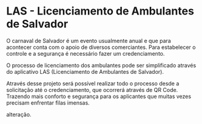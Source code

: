 # LAS - Licenciamento de Ambulantes de Salvador

O carnaval de Salvador é um evento usualmente anual e que para acontecer conta com o apoio de diversos comerciantes. Para estabelecer o controle e a segurança é necessário fazer um credenciamento.

O processo de licenciamento dos ambulantes pode ser simplificado através do aplicativo LAS (Licenciamento de Ambulantes de Salvador).

Através desse projeto será possível realizar todo o processo desde a solicitação até o credenciamento, que ocorrerá através de QR Code. Trazendo mais conforto e segurança para os aplicantes que muitas vezes precisam enfrentar filas imensas.

alteração.
